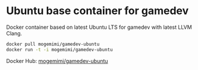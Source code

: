 # Ubuntu base container for gamedev

Docker container based on latest Ubuntu LTS for gamedev with latest LLVM Clang.

```sh
docker pull mogemimi/gamedev-ubuntu
docker run -t -i mogemimi/gamedev-ubuntu
```

Docker Hub: [mogemimi/gamedev-ubuntu](https://hub.docker.com/r/mogemimi/gamedev-ubuntu/)
